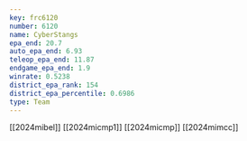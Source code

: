 ```yaml
---
key: frc6120
number: 6120
name: CyberStangs
epa_end: 20.7
auto_epa_end: 6.93
teleop_epa_end: 11.87
endgame_epa_end: 1.9
winrate: 0.5238
district_epa_rank: 154
district_epa_percentile: 0.6986
type: Team
---
```

[[2024mibel]]
[[2024micmp1]]
[[2024micmp]]
[[2024mimcc]]
